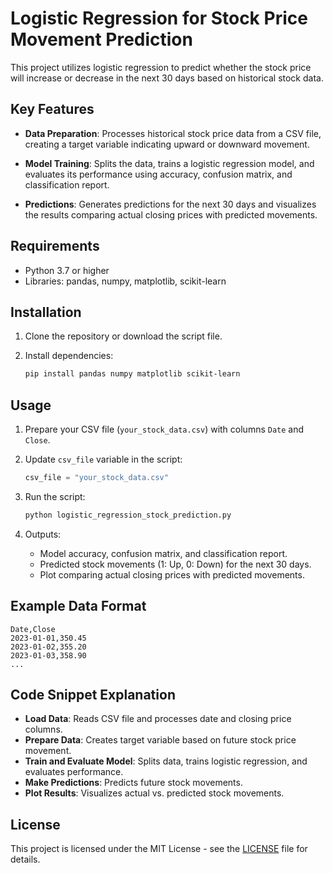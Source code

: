 
# Logistic Regression for Stock Price Movement Prediction

This project utilizes logistic regression to predict whether the stock price will increase or decrease in the next 30 days based on historical stock data.

## Key Features

- **Data Preparation**: Processes historical stock price data from a CSV file, creating a target variable indicating upward or downward movement.
  
- **Model Training**: Splits the data, trains a logistic regression model, and evaluates its performance using accuracy, confusion matrix, and classification report.

- **Predictions**: Generates predictions for the next 30 days and visualizes the results comparing actual closing prices with predicted movements.

## Requirements

- Python 3.7 or higher
- Libraries: pandas, numpy, matplotlib, scikit-learn

## Installation

1. Clone the repository or download the script file.

2. Install dependencies:
   ```bash
   pip install pandas numpy matplotlib scikit-learn
   ```

## Usage

1. Prepare your CSV file (`your_stock_data.csv`) with columns `Date` and `Close`.

2. Update `csv_file` variable in the script:
   ```python
   csv_file = "your_stock_data.csv"
   ```

3. Run the script:
   ```bash
   python logistic_regression_stock_prediction.py
   ```

4. Outputs:
   - Model accuracy, confusion matrix, and classification report.
   - Predicted stock movements (1: Up, 0: Down) for the next 30 days.
   - Plot comparing actual closing prices with predicted movements.

## Example Data Format

```csv
Date,Close
2023-01-01,350.45
2023-01-02,355.20
2023-01-03,358.90
...
```

## Code Snippet Explanation

- **Load Data**: Reads CSV file and processes date and closing price columns.
- **Prepare Data**: Creates target variable based on future stock price movement.
- **Train and Evaluate Model**: Splits data, trains logistic regression, and evaluates performance.
- **Make Predictions**: Predicts future stock movements.
- **Plot Results**: Visualizes actual vs. predicted stock movements.

## License

This project is licensed under the MIT License - see the [LICENSE](LICENSE) file for details.

